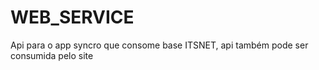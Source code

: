 # WEB_SERVICE
Api para o app syncro que consome base ITSNET, api também pode ser consumida pelo site
